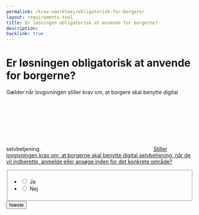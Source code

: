 ```yaml
---
permalink: /krav-vaerktoej/obligatorisk-for-borgere/
layout: requirements-tool
title: Er løsningen obligatorisk at anvende for borgerne?
description:
backlink: true 
---
```

<h1>Er løsningen obligatorisk at anvende for borgerne?</h1>
<p>Gælder når lovgivningen stiller krav om, at borgere skal benytte digital selvbetjening. <a href="javascript:void(0)"  class="js-tooltip" data-tooltip="Stiller lovgivningen krav om, at borgerne skal benytte digital selvbetjening, når de vil indberette, anmelde eller ansøge inden for det konkrete område?"><svg class="icon-svg" focusable="false" aria-hidden="true" ><use xlink:href="#help"></use></svg><span class="sr-only">Stiller lovgivningen krav om, at borgerne skal benytte digital selvbetjening, når de vil indberette, anmelde eller ansøge inden for det konkrete område?</span></a></p>
<form method="post" action="." id="form-Q300">
    <div class="form-group">
        <fieldset>
            <span class="form-error-message d-none" id="error-message"></span>
            <ul class="nobullet-list">
                <li>
                    <input id="radio-yes" type="radio" name="radio" value="1" class="form-radio radio-large" />
                    <label for="radio-yes" class="">Ja</label>
                </li>
                <li>
                    <input id="radio-no" type="radio" name="radio" value="0" class="form-radio radio-large" />
                    <label for="radio-no" class="">Nej</label>
                </li>
            </ul>
        </fieldset>
    </div>
    <button type="submit" class="button button-primary mt-9">Næste</button>
</form>
